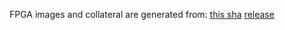 FPGA images and collateral are generated from:
[this sha](https://github.com/oxidecomputer/quartz/commit/848747e58a5def50fcbafcbc753956f6fa4e891d)
[release](https://api.github.com/repos/oxidecomputer/quartz/releases/226257287)